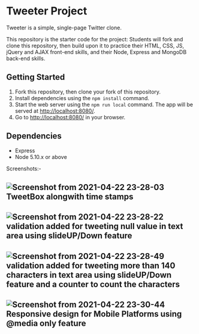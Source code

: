 # Tweeter Project

Tweeter is a simple, single-page Twitter clone.

This repository is the starter code for the project: Students will fork and clone this repository, then build upon it to practice their HTML, CSS, JS, jQuery and AJAX front-end skills, and their Node, Express and MongoDB back-end skills.

## Getting Started

1. Fork this repository, then clone your fork of this repository.
2. Install dependencies using the `npm install` command.
3. Start the web server using the `npm run local` command. The app will be served at <http://localhost:8080/>.
4. Go to <http://localhost:8080/> in your browser.

## Dependencies

- Express
- Node 5.10.x or above


Screenshots:-


![Screenshot from 2021-04-22 23-28-03](https://user-images.githubusercontent.com/65080348/115823337-6b5ae000-a3c3-11eb-9ddf-3ceb030767bd.png)
TweetBox alongwith time stamps
------------------------------------------------------------------------------------------------------------------
![Screenshot from 2021-04-22 23-28-22](https://user-images.githubusercontent.com/65080348/115823339-6bf37680-a3c3-11eb-9c63-52e7c15a550c.png)
validation added for tweeting null value in text area using slideUP/Down feature
------------------------------------------------------------------------------------------------------------------
![Screenshot from 2021-04-22 23-28-49](https://user-images.githubusercontent.com/65080348/115823340-6c8c0d00-a3c3-11eb-89df-10c947d820d6.png)
validation added for tweeting more than 140 characters in text area using slideUP/Down feature and a counter to count the characters
------------------------------------------------------------------------------------------------------------------
![Screenshot from 2021-04-22 23-30-44](https://user-images.githubusercontent.com/65080348/115823325-64cc6880-a3c3-11eb-8946-32ecd227cae3.png)
Responsive design for Mobile Platforms using @media only feature
------------------------------------------------------------------------------------------------------------------
